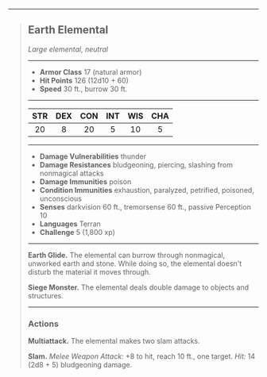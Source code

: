 ***
> ## Earth Elemental
> *Large elemental, neutral*
> 
> ***
> 
> - **Armor Class** 17 (natural armor)
> - **Hit Points** 126 (12d10 + 60)
> - **Speed** 30 ft., burrow 30 ft.
> 
> ***
> 
> |STR|DEX|CON|INT|WIS|CHA|
> |:---:|:---:|:---:|:---:|:---:|:---:|
> |20|8|20|5|10|5|
> 
> ***
> 
> - **Damage Vulnerabilities** thunder
> - **Damage Resistances** bludgeoning, piercing, slashing from nonmagical attacks
> - **Damage Immunities** poison
> - **Condition Immunities** exhaustion, paralyzed, petrified, poisoned, unconscious
> - **Senses** darkvision 60 ft., tremorsense 60 ft., passive Perception 10
> - **Languages** Terran
> - **Challenge** 5 (1,800 xp)
> 
> ***
> 
> **Earth Glide.** The elemental can burrow through nonmagical, unworked earth and stone. While doing so, the elemental doesn't disturb the material it moves through.
> 
> **Siege Monster.** The elemental deals double damage to objects and structures.
> 
> ***
> 
> ### Actions
> **Multiattack.** The elemental makes two slam attacks.
> 
> **Slam.** *Melee Weapon Attack:* +8 to hit, reach 10 ft., one target. *Hit:* 14 (2d8 + 5) bludgeoning damage.
